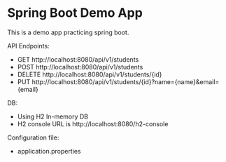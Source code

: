 # Spring Boot Demo App

This is a demo app practicing spring boot.

API Endpoints:
- GET http://localhost:8080/api/v1/students
- POST http://localhost:8080/api/v1/students
- DELETE http://localhost:8080/api/v1/students/{id}
- PUT http://localhost:8080/api/v1/students/{id}?name={name}&email={email}

DB:
- Using H2 In-memory DB
- H2 console URL is http://localhost:8080/h2-console

Configuration file:
- application.properties 





